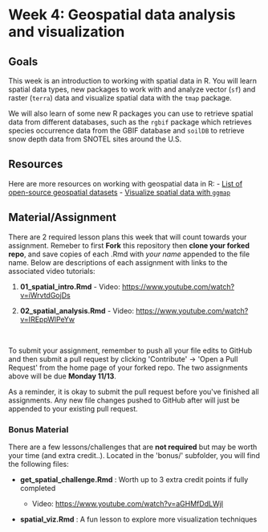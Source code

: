 # Week 4: Geospatial data analysis and visualization

## Goals

This week is an introduction to working with spatial data in R. You will learn spatial data types, new packages to work with and analyze vector (`sf`) and raster (`terra`) data and visualize spatial data with the `tmap` package.

We will also learn of some new R packages you can use to retrieve spatial data from different databases, such as the `rgbif` package which retrieves species occurrence data from the GBIF database and `soilDB` to retrieve snow depth data from SNOTEL sites around the U.S.

## Resources

Here are more resources on working with geospatial data in R: - [List of open-source geospatial datasets](https://github.com/giswqs/geospatial-data-catalogs) - [Visualize spatial data with `ggmap`](https://medium.com/appsilon-data-science/r-ggmap-how-to-visualize-spatial-data-in-r-c46dcf970095)

## Material/Assignment

There are 2 required lesson plans this week that will count towards your assignment. Remeber to first **Fork** this repository then **clone your forked repo**, and save copies of each .Rmd with *your name* appended to the file name. Below are descriptions of each assignment with links to the associated video tutorials:

1.  **01_spatial_intro.Rmd** - Video: https://www.youtube.com/watch?v=iWrvtdGojDs

2.  **02_spatial_analysis.Rmd** - Video: https://www.youtube.com/watch?v=IREppWlPeYw

<br>

To submit your assignment, remember to push all your file edits to GitHub and then submit a pull request by clicking 'Contribute' -> 'Open a Pull Request' from the home page of your forked repo. The two assignments above will be due **Monday 11/13**.

As a reminder, it is okay to submit the pull request before you've finished all assignments. Any new file changes pushed to GitHub after will just be appended to your existing pull request.

### Bonus Material

There are a few lessons/challenges that are **not required** but may be worth your time (and extra credit..). Located in the 'bonus/' subfolder, you will find the following files:

- **get_spatial_challenge.Rmd** : Worth up to 3 extra credit points if fully completed
    - Video: https://www.youtube.com/watch?v=aGHMfDdLWjI

- **spatial_viz.Rmd** : A fun lesson to explore more visualization techniques
